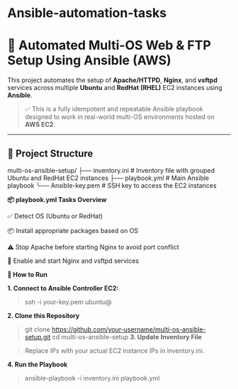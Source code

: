 # Ansible-automation-tasks

# 🔧 Automated Multi-OS Web & FTP Setup Using Ansible (AWS)

This project automates the setup of **Apache/HTTPD**, **Nginx**, and **vsftpd** services across multiple **Ubuntu** and **RedHat (RHEL)** EC2 instances using **Ansible**.

> ✅ This is a fully idempotent and repeatable Ansible playbook designed to work in real-world multi-OS environments hosted on **AWS EC2**.

---

## 📁 Project Structure

multi-os-ansible-setup/
├── inventory.ini # Inventory file with grouped Ubuntu and RedHat EC2 instances
├── playbook.yml # Main Ansible playbook
└── Ansible-key.pem # SSH key to access the EC2 instances

**📦 playbook.yml Tasks Overview**

✅ Detect OS (Ubuntu or RedHat)

📦 Install appropriate packages based on OS

⚠️ Stop Apache before starting Nginx to avoid port conflict

🔁 Enable and start Nginx and vsftpd services

**🚀 How to Run**

**1. Connect to Ansible Controller EC2:**

  > ssh -i your-key.pem ubuntu@<controller-ec2-public-ip>

**2. Clone this Repository**

  > git clone https://github.com/your-username/multi-os-ansible-setup.git
  > cd multi-os-ansible-setup
**3. Update Inventory File**

  > Replace IPs with your actual EC2 instance IPs in inventory.ini.

**4. Run the Playbook**

  > ansible-playbook -i inventory.ini playbook.yml
